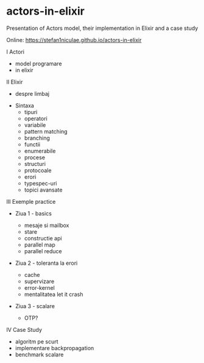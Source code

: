 # actors-in-elixir
Presentation of Actors model, their implementation in Elixir and a case study

Online: https://stefan1niculae.github.io/actors-in-elixir

I   Actori
  - model programare
  - in elixir

II  Elixir
  - despre limbaj

  * Sintaxa
    - tipuri
    - operatori
    - variabile
    - pattern matching
    - branching
    - functii
    - enumerabile
    - procese
    - structuri
    - protocoale
    - erori
    - typespec-uri
    - topici avansate

III Exemple practice
  * Ziua 1 - basics
    - mesaje si mailbox
    - stare
    - constructie api
    - parallel map
    - parallel reduce

  * Ziua 2 - toleranta la erori
    - cache
    - supervizare
    - error-kernel
    - mentalitatea let it crash

  * Ziua 3 - scalare
    - OTP?

IV  Case Study
 - algoritm pe scurt
 - implementare backpropagation
 - benchmark scalare
